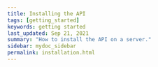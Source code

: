 ```yaml
---
title: Installing the API
tags: [getting_started]
keywords: getting started
last_updated: Sep 21, 2021
summary: "How to install the API on a server."
sidebar: mydoc_sidebar
permalink: installation.html
---
```



